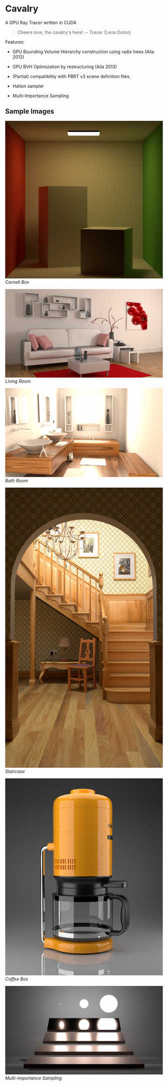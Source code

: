 # Cavalry
A GPU Ray Tracer written in CUDA


> Cheers love, the cavalry's here!  -- Tracer (Lena Oxton)

Features:

* GPU Bounding Volume Hierarchy construction using radix trees (Aila 2012)

* GPU BVH Optimization by restructuring (Aila 2013)

* (Partial) compatibility with PBRT v3 scene definition files.

* Halton sampler

* Multi-Importance Sampling

## Sample Images

![](doc/sample_images/cornell-box.png)
*Cornell Box*

![](doc/sample_images/living-room-3.png)
*Living Room*

![](doc/sample_images/bathroom2.png)
*Bath Room*

![](doc/sample_images/staircase.png)
*Staircase*

![](doc/sample_images/coffee.png)
*Coffee Box*

![](doc/sample_images/veach-mis.png)
*Multi-Importance Sampling*